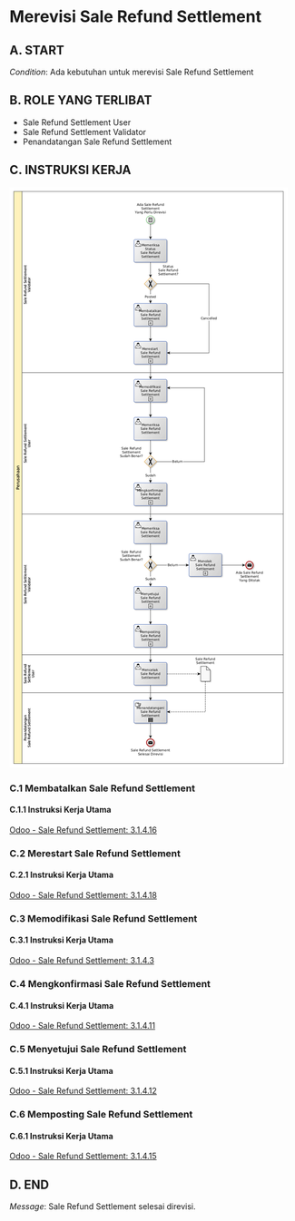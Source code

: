 # Merevisi Sale Refund Settlement

## <a name="input">A. START</a>

*Condition*: Ada kebutuhan untuk merevisi Sale Refund Settlement

## <a name="role">B. ROLE YANG TERLIBAT</a>

* Sale Refund Settlement User
* Sale Refund Settlement Validator
* Penandatangan Sale Refund Settlement

## <a name="instruksi">C. INSTRUKSI KERJA</a>

![](../img/prosedur-kerja/merevisi-sale-refund-settlement.png)

### C.1 Membatalkan Sale Refund Settlement

#### C.1.1 Instruksi Kerja Utama

[Odoo - Sale Refund Settlement: 3.1.4.16](../transaksi/sale-refund-settlement/batal.md)

### C.2 Merestart Sale Refund Settlement

#### C.2.1 Instruksi Kerja Utama

[Odoo - Sale Refund Settlement: 3.1.4.18](../transaksi/sale-refund-settlement/restart.md)

### C.3 Memodifikasi Sale Refund Settlement

#### C.3.1 Instruksi Kerja Utama

[Odoo - Sale Refund Settlement: 3.1.4.3](../transaksi/sale-refund-settlement/memodifikasi.md)

### C.4 Mengkonfirmasi Sale Refund Settlement

#### C.4.1 Instruksi Kerja Utama

[Odoo - Sale Refund Settlement: 3.1.4.11](../transaksi/sale-refund-settlement/konfirmasi.md)

### C.5 Menyetujui Sale Refund Settlement

#### C.5.1 Instruksi Kerja Utama

[Odoo - Sale Refund Settlement: 3.1.4.12](../transaksi/sale-refund-settlement/approve.md)

### C.6 Memposting Sale Refund Settlement

#### C.6.1 Instruksi Kerja Utama

[Odoo - Sale Refund Settlement: 3.1.4.15](../transaksi/sale-refund-settlement/post.md)

## <a name="input">D. END</a>

*Message*: Sale Refund Settlement selesai direvisi.
